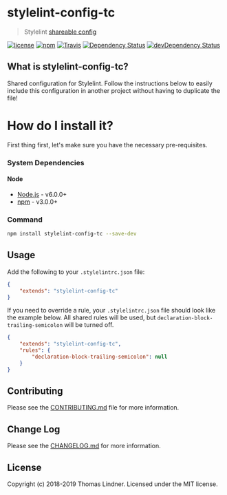 # stylelint-config-tc

> Stylelint [shareable config](http://stylelint.io/user-guide/configuration/#extends)

[![license](https://img.shields.io/github/license/tclindner/stylelint-config-tc.svg?maxAge=2592000&style=flat-square)](https://github.com/tclindner/stylelint-config-tc/blob/master/LICENSE)
[![npm](https://img.shields.io/npm/v/stylelint-config-tc.svg?maxAge=2592000?style=flat-square)](https://www.npmjs.com/package/stylelint-config-tc)
[![Travis](https://img.shields.io/travis/tclindner/stylelint-config-tc.svg?maxAge=2592000?style=flat-square)](https://travis-ci.org/tclindner/stylelint-config-tc)
[![Dependency Status](https://david-dm.org/tclindner/stylelint-config-tc.svg?style=flat-square)](https://david-dm.org/tclindner/stylelint-config-tc)
[![devDependency Status](https://david-dm.org/tclindner/stylelint-config-tc/dev-status.svg?style=flat-square)](https://david-dm.org/tclindner/stylelint-config-tc#info=devDependencies)

## What is stylelint-config-tc?

Shared configuration for Stylelint. Follow the instructions below to easily include this configuration in another project without having to duplicate the file!

# How do I install it?

First thing first, let's make sure you have the necessary pre-requisites.

### System Dependencies

#### Node

* [Node.js](https://nodejs.org/) - v6.0.0+
* [npm](http://npmjs.com) - v3.0.0+

### Command

```bash
npm install stylelint-config-tc --save-dev
```

## Usage

Add the following to your `.stylelintrc.json` file:

```json
{
	"extends": "stylelint-config-tc"
}
```

If you need to override a rule, your `.stylelintrc.json` file should look like the example below. All shared rules will be used, but `declaration-block-trailing-semicolon` will be turned off.

```json
{
	"extends": "stylelint-config-tc",
	"rules": {
		"declaration-block-trailing-semicolon": null
	}
}
```

## Contributing

Please see the [CONTRIBUTING.md](CONTRIBUTING.md) file for more information.

## Change Log

Please see the [CHANGELOG.md](CHANGELOG.md) for more information.

## License

Copyright (c) 2018-2019 Thomas Lindner. Licensed under the MIT license.
